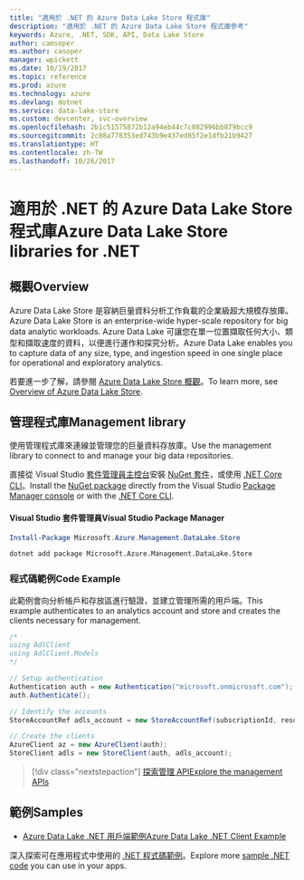 ```yaml
---
title: "適用於 .NET 的 Azure Data Lake Store 程式庫"
description: "適用於 .NET 的 Azure Data Lake Store 程式庫參考"
keywords: Azure, .NET, SDK, API, Data Lake Store
author: camsoper
ms.author: casoper
manager: wpickett
ms.date: 10/19/2017
ms.topic: reference
ms.prod: azure
ms.technology: azure
ms.devlang: dotnet
ms.service: data-lake-store
ms.custom: devcenter, svc-overview
ms.openlocfilehash: 2b1c51575872b12a94eb44c7c082996bb879bcc9
ms.sourcegitcommit: 2c08a778353ed743b9e437ed85f2e1dfb21b9427
ms.translationtype: HT
ms.contentlocale: zh-TW
ms.lasthandoff: 10/26/2017
---
```

# <a name="azure-data-lake-store-libraries-for-net"></a><span data-ttu-id="ba192-104">適用於 .NET 的 Azure Data Lake Store 程式庫</span><span class="sxs-lookup"><span data-stu-id="ba192-104">Azure Data Lake Store libraries for .NET</span></span>

## <a name="overview"></a><span data-ttu-id="ba192-105">概觀</span><span class="sxs-lookup"><span data-stu-id="ba192-105">Overview</span></span>

<span data-ttu-id="ba192-106">Azure Data Lake Store 是容納巨量資料分析工作負載的企業級超大規模存放庫。</span><span class="sxs-lookup"><span data-stu-id="ba192-106">Azure Data Lake Store is an enterprise-wide hyper-scale repository for big data analytic workloads.</span></span> <span data-ttu-id="ba192-107">Azure Data Lake 可讓您在單一位置擷取任何大小、類型和擷取速度的資料，以便進行運作和探究分析。</span><span class="sxs-lookup"><span data-stu-id="ba192-107">Azure Data Lake enables you to capture data of any size, type, and ingestion speed in one single place for operational and exploratory analytics.</span></span>

<span data-ttu-id="ba192-108">若要進一步了解，請參閱 [Azure Data Lake Store 概觀](/azure/data-lake-store/data-lake-store-overview)。</span><span class="sxs-lookup"><span data-stu-id="ba192-108">To learn more, see [Overview of Azure Data Lake Store](/azure/data-lake-store/data-lake-store-overview).</span></span>

## <a name="management-library"></a><span data-ttu-id="ba192-109">管理程式庫</span><span class="sxs-lookup"><span data-stu-id="ba192-109">Management library</span></span>

<span data-ttu-id="ba192-110">使用管理程式庫來連線並管理您的巨量資料存放庫。</span><span class="sxs-lookup"><span data-stu-id="ba192-110">Use the management library to connect to and manage your big data repositories.</span></span>

<span data-ttu-id="ba192-111">直接從 Visual Studio [套件管理員主控台][PackageManager]安裝 [NuGet 套件](https://www.nuget.org/packages/Microsoft.Azure.Management.DataLake.Store)，或使用 [.NET Core CLI][DotNetCLI]。</span><span class="sxs-lookup"><span data-stu-id="ba192-111">Install the [NuGet package](https://www.nuget.org/packages/Microsoft.Azure.Management.DataLake.Store) directly from the Visual Studio [Package Manager console][PackageManager] or with the [.NET Core CLI][DotNetCLI].</span></span>

#### <a name="visual-studio-package-manager"></a><span data-ttu-id="ba192-112">Visual Studio 套件管理員</span><span class="sxs-lookup"><span data-stu-id="ba192-112">Visual Studio Package Manager</span></span>

```powershell
Install-Package Microsoft.Azure.Management.DataLake.Store
```

```bash
dotnet add package Microsoft.Azure.Management.DataLake.Store
```

### <a name="code-example"></a><span data-ttu-id="ba192-113">程式碼範例</span><span class="sxs-lookup"><span data-stu-id="ba192-113">Code Example</span></span>

<span data-ttu-id="ba192-114">此範例會向分析帳戶和存放區進行驗證，並建立管理所需的用戶端。</span><span class="sxs-lookup"><span data-stu-id="ba192-114">This example authenticates to an analytics account and store and creates the clients necessary for management.</span></span>

```csharp
/*
using AdlClient
using AdlClient.Models 
*/

// Setup authentication 
Authentication auth = new Authentication("microsoft.onmicrosoft.com"); // change this to YOUR tenant
auth.Authenticate();

// Identify the accounts
StoreAccountRef adls_account = new StoreAccountRef(subscriptionId, resourceGroup, userName);

// Create the clients
AzureClient az = new AzureClient(auth);
StoreClient adls = new StoreClient(auth, adls_account);
```

> [!div class="nextstepaction"]
> [<span data-ttu-id="ba192-115">探索管理 API</span><span class="sxs-lookup"><span data-stu-id="ba192-115">Explore the management APIs</span></span>](/dotnet/api/overview/azure/datalakestore/management)

## <a name="samples"></a><span data-ttu-id="ba192-116">範例</span><span class="sxs-lookup"><span data-stu-id="ba192-116">Samples</span></span>

* [<span data-ttu-id="ba192-117">Azure Data Lake .NET 用戶端範例</span><span class="sxs-lookup"><span data-stu-id="ba192-117">Azure Data Lake .NET Client Example</span></span>](https://azure.microsoft.com/en-us/resources/samples/data-lake-dotnet-client/)

<span data-ttu-id="ba192-118">深入探索可在應用程式中使用的 [.NET 程式碼範例](https://azure.microsoft.com/resources/samples/?platform=dotnet)。</span><span class="sxs-lookup"><span data-stu-id="ba192-118">Explore more [sample .NET code](https://azure.microsoft.com/resources/samples/?platform=dotnet) you can use in your apps.</span></span>

[PackageManager]: https://docs.microsoft.com/nuget/tools/package-manager-console
[DotNetCLI]: https://docs.microsoft.com/dotnet/core/tools/dotnet-add-package
